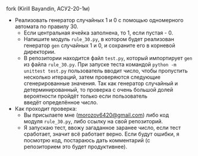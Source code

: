 fork (Kirill Bayandin, АСУ2-20-1м)
- Реализовать генератор случайных 1 и 0 с помощью одномерного автомата по правилу 30.
  + Если центральная ячейка заполнена, то 1, если пустая - 0.
  + Напишите модуль `rule_30.py`, в котором будет реализован генератор `gen` случайных 1 и 0, и сохраните его в корневой директории.
  + В репозитории находится файл `test.py`, который импортирует `gen` из файла `rule_30.py`. При запуске теста командой `python -m unittest test.py` пользователь вводит число, чтобы пропустить несколько итераций, затем проверяются следующие сгенерированные значения. Так как генератор случайный и детерминированный, то проверка с очень большой долей вероятности пройдёт только если пользователь введёт определённое число.
- Как проходит проверка:
  + Вы присылаете мне (morozov6420@gmail.com) либо код модуля `rule_30.py`, либо ссылку на свой репозиторий. 
  + Я запускаю тест, ввожу загаданное заранее число, если тест сработает, значит всё работает верно. Если будут ошибки, я посмотрю код, постараюсь дать комментарий (с репозиторием это будет продуктивнее).
